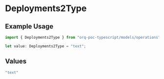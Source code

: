 # Deployments2Type

## Example Usage

```typescript
import { Deployments2Type } from "orq-poc-typescript/models/operations";

let value: Deployments2Type = "text";
```

## Values

```typescript
"text"
```